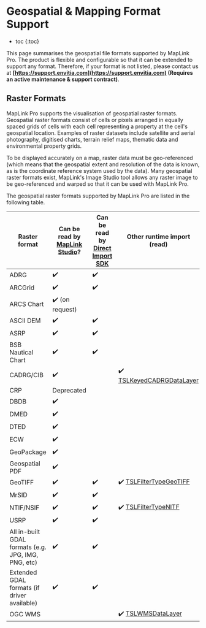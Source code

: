 # Geospatial & Mapping Format Support

* toc
{:toc}

This page summarises the geospatial file formats supported by MapLink Pro. The product is flexible and configurable so that it can be extended to support any format. Therefore, if your format is not listed, please contact us at **[https://support.envitia.com](https://support.envitia.com) (Requires an active maintenance & support contract)**.

## Raster Formats

MapLink Pro supports the visualisation of geospatial raster formats. Geospatial raster formats consist of cells or pixels arranged in equally spaced grids of cells with each cell representing a property at the cell's geospatial location. Examples of raster datasets include satellite and aerial photography, digitised charts, terrain relief maps, thematic data and environmental property grids.

To be displayed accurately on a map, raster data must be geo-referenced (which means that the geospatial extent and resolution of the data is known, as is the coordinate reference system used by the data). Many geospatial raster formats exist, MapLink's Image Studio tool allows any raster image to be geo-referenced and warped so that it can be used with MapLink Pro.

The geospatial raster formats supported by MapLink Pro are listed in the following table.

| Raster format | Can be read by [MapLink Studio](../../pdf/MapLink%20Studio%20User%20Guide.pdf)? | Can be read by [Direct Import SDK](../../api/cpp/class_t_s_l_direct_import_data_layer.html) | Other runtime import (read) | Runtime export (write) |
| --- | --- | --- | --- | --- |
| ADRG | :heavy_check_mark: | :heavy_check_mark: | | |
| ARCGrid | :heavy_check_mark: | :heavy_check_mark: | | |
| ARCS Chart | :heavy_check_mark: (on request) | | | |
| ASCII DEM | :heavy_check_mark: | :heavy_check_mark: | | |
| ASRP | :heavy_check_mark: | :heavy_check_mark: | | :heavy_check_mark: [TSLFilterTypeASRP](../../api/cpp/group__apigroup__api.html#gga2dce89b747707f4d70f4135a54a36ff7abc922097ef260d09507e17262a2c7a96) |
| BSB Nautical Chart | :heavy_check_mark: | :heavy_check_mark: | | |
| CADRG/CIB | :heavy_check_mark: | | :heavy_check_mark: [TSLKeyedCADRGDataLayer](../../api/cpp/group__apigroup__api.html#ggabe69c639edbea50d68f890ed6838d685a8e7d78db9647a36c83bc3b9a2a46f844) | :heavy_check_mark: [TSLKeyedCADRGDataLayer](../../api/cpp/group__apigroup__api.html#ggabe69c639edbea50d68f890ed6838d685a8e7d78db9647a36c83bc3b9a2a46f844) |
| CRP | Deprecated | | | |
| DBDB | :heavy_check_mark: | | | |
| DMED | :heavy_check_mark: | | | |
| DTED | :heavy_check_mark: | | | |
| ECW | :heavy_check_mark: | | | |
| GeoPackage | :heavy_check_mark: | | | |
| Geospatial PDF | :heavy_check_mark: | | | |
| GeoTIFF | :heavy_check_mark: | :heavy_check_mark: | :heavy_check_mark: [TSLFilterTypeGeoTIFF](../../api/cpp/group__apigroup__api.html#gga2dce89b747707f4d70f4135a54a36ff7a084974d1342b6e1f8761c23e40fc6d5c) | |
| MrSID | :heavy_check_mark: | :heavy_check_mark: | | |
| NTIF/NSIF | :heavy_check_mark: | :heavy_check_mark: | :heavy_check_mark: [TSLFilterTypeNITF](../../api/cpp/group__apigroup__api.html#gga2dce89b747707f4d70f4135a54a36ff7a5151bdafd9d2842aec4c3bbee1956244) | |
| USRP | :heavy_check_mark: | :heavy_check_mark: | | |
| All in-built GDAL formats (e.g. JPG, IMG, PNG, etc) | :heavy_check_mark: | :heavy_check_mark: | | |
| Extended GDAL formats (if driver available) | :heavy_check_mark: | :heavy_check_mark: | | |
| OGC WMS | | | :heavy_check_mark: [TSLWMSDataLayer](../../api/cpp/class_t_s_l_w_m_s_data_layer.html) | |
